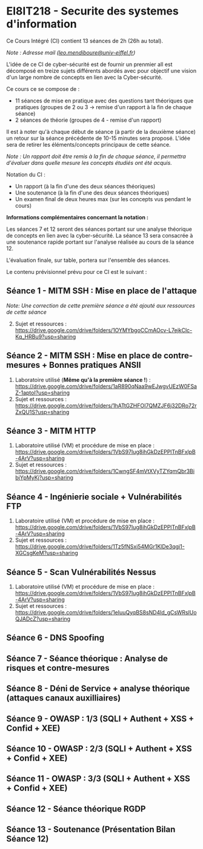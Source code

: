# EI8IT218 - Securite des systemes d'information

Ce Cours Intégré (CI) contient 13 séances de 2h (26h au total).

*Note : Adresse mail (leo.mendiboure@univ-eiffel.fr)*

L'idée de ce CI de cyber-sécurité est de fournir un prenmier aIl est décomposé en treize sujets différents abordés avec pour objectif une vision d'un large nombre de concepts en lien avec la Cyber-sécurité. 

Ce cours ce se compose de :
  - 11 séances de mise en pratique avec des questions tant théoriques que pratiques (groupes de 2 ou 3 -> remise d'un rapport à la fin de chaque séance) 
  - 2 séances de théorie (groupes de 4 - remise  d'un rapport)

Il est à noter qu'à chaque début de séance (à partir de la deuxième séance) un retour sur la séance précédente de 10-15 minutes sera proposé. L'idée sera de retirer les éléments/concepts principaux de cette séance.

*Note : Un rapport doit être remis à la fin de chaque séance, il permettra d'évaluer dans quelle mesure les concepts étudiés ont été acquis.*

Notation du CI :
  - Un rapport (à la fin d'une des deux séances théoriques)
  - Une soutenance (à la fin d'une des deux séances théoriques)
  - Un examen final de deux heures max (sur les concepts vus pendant le cours)
  
**Informations complémentaires concernant la notation :** 

Les séances 7 et 12 seront des séances portant sur une analyse théorique de concepts en lien avec la cyber-sécurité. La séance 13 sera consacrée à une soutenance rapide portant sur l'analyse réalisée au cours de la séance 12.

L'évaluation finale, sur table, portera sur l'ensemble des séances.
  

Le contenu prévisionnel prévu pour ce CI est le suivant : 

## Séance 1 - MITM SSH : Mise en place de l'attaque

*Note: Une correction de cette première séance a été ajouté aux ressources de cette séance*
<!---
  1. Laboratoire utilisé (VM) et procédure de mise en place : https://drive.google.com/drive/folders/1aR890qNaa9wEJwgvUEzW0FSaZ-1aptoI?usp=sharing
-->
  2. Sujet et ressources : https://drive.google.com/drive/folders/1OYMYbgoCCmAOcv-L7ejkClc-Kq_HRBu9?usp=sharing

## Séance 2 - MITM SSH : Mise en place de contre-mesures + Bonnes pratiques ANSII

  1. Laboratoire utilisé (**Même qu'à la première séance !**) : https://drive.google.com/drive/folders/1aR890qNaa9wEJwgvUEzW0FSaZ-1aptoI?usp=sharing
  2. Sujet et ressources : https://drive.google.com/drive/folders/1hATtGZHFOI7QMZJF6j32DRo72rZxQU1S?usp=sharing


## Séance 3 - MITM HTTP 

  1. Laboratoire utilisé (VM) et procédure de mise en place : https://drive.google.com/drive/folders/1VbS97Iug8ihGkDzEPPlTnBFxlpB-4ArV?usp=sharing   
  2. Sujet et ressources : https://drive.google.com/drive/folders/1CwngSF4mVtXVyTZYqmQbr3BibjYpMyKj?usp=sharing

## Séance 4 - Ingénierie sociale + Vulnérabilités FTP

  1. Laboratoire utilisé (VM) et procédure de mise en place : https://drive.google.com/drive/folders/1VbS97Iug8ihGkDzEPPlTnBFxlpB-4ArV?usp=sharing   
  2. Sujet et ressources : https://drive.google.com/drive/folders/1Tz5fNSxi54MGr1KlDe3qgi1-XGCsgKeM?usp=sharing 

## Séance 5 - Scan Vulnérabilités Nessus

  1. Laboratoire utilisé (VM) et procédure de mise en place : https://drive.google.com/drive/folders/1VbS97Iug8ihGkDzEPPlTnBFxlpB-4ArV?usp=sharing   
  2. Sujet et ressources : https://drive.google.com/drive/folders/1eIuuQyqBS8sND4ld_gCsWRslUoQJADcZ?usp=sharing


## Séance 6 - DNS Spoofing



## Séance 7 - Séance théorique : Analyse de risques et contre-mesures



## Séance 8 - Déni de Service + analyse théorique (attaques canaux auxilliaires)



## Séance 9 - OWASP : 1/3 (SQLI + Authent + XSS + Confid + XEE) 



## Séance 10 - OWASP : 2/3 (SQLI + Authent + XSS + Confid + XEE) 



## Séance 11 - OWASP : 3/3 (SQLI + Authent + XSS + Confid + XEE) 



## Séance 12 - Séance théorique RGDP



## Séance 13 - Soutenance (Présentation Bilan Séance 12)

